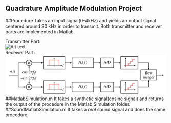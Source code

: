 Quadrature Amplitude Modulation Project
---
##Procedure
Takes an input signal(0-4kHz) and yields an output signal centered around 30 kHz in order to transmit. Both transmitter and receiver parts are implemented in Matlab.   

Transmitter Part:  
![Alt text](https://bugra.github.com/QAM-Project/img/QAM_transmitter.svg "Transmitter")  
Receiver Part:  
![Alt text](http://github.com/bugra/QAM-Project/raw/master/img/QAM_receiver.svg "Receiver")  
##MatlabSimulation.m 
It takes a synthetic signal(cosine signal) and returns the output of the procedure in the Matlab Simulation folder.
##SoundMatlabSimulation.m
It takes a *real* sound signal and does the same procedure.